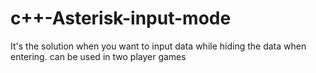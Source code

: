 # c++-Asterisk-input-mode
It's the solution when you want to input data while hiding the data when entering. can be used in two player games
